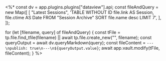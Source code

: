 <%*
const dv = app.plugins.plugins["dataview"].api;
const fileAndQuery = new Map([
  [
    "Latest Sessions",
    'TABLE WITHOUT ID file.link AS Session, file.ctime AS Date FROM "Session Archive" SORT file.name desc LIMIT 7',
  ],
]);

for (let [filename, query] of fileAndQuery) {
  const tFile = tp.file.find_tfile(filename) || await tp.file.create_new("", filename);
  const queryOutput = await dv.queryMarkdown(query);
  const fileContent = `---\npublish: true\n---\n${queryOutput.value}`;
  await app.vault.modify(tFile, fileContent);
}
%>


